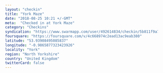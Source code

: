 ```yaml
---
layout: "checkin"
title: "York Maze"
date: "2018-08-25 10:21 +/-GMT"
meta:  "Checked in at York Maze"
category: "Checkins"
syndication: "https://www.swarmapp.com/user/492614834/checkin/5b811f9a724750002cf50101"
foursquare: "https://foursquare.com/v/4c668974c2ead13ac9eab380"
latitude: "53.93908495085837"
longitude: "-0.9865877323423926"
locality: "York"
region: "North Yorkshire"
country: "United Kingdom"
twitterCard: false
---
```


